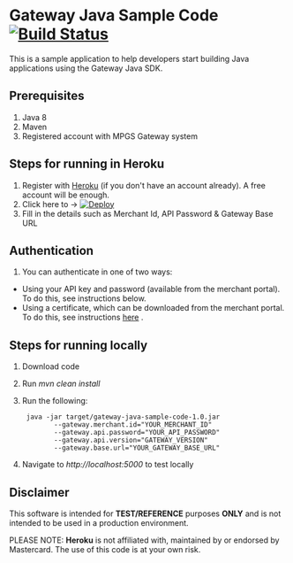# Gateway Java Sample Code [![Build Status](https://travis-ci.org/simplifycom/gateway-java-sample-code.svg?branch=master)](https://travis-ci.org/simplifycom/gateway-java-sample-code)
This is a sample application to help developers start building Java applications using the Gateway Java SDK.

## Prerequisites 
1. Java 8
1. Maven
1. Registered account with MPGS Gateway system

## Steps for running in Heroku
1. Register with [Heroku](https://www.heroku.com) (if you don't have an account already). A free account will be enough. 
1. Click here to -> [![Deploy](https://www.herokucdn.com/deploy/button.png)](https://heroku.com/deploy)
1. Fill in the details such as Merchant Id, API Password & Gateway Base URL

## Authentication
1. You can authenticate in one of two ways:
- Using your API key and password (available from the merchant portal). To do this, see instructions below.
- Using a certificate, which can be downloaded from the merchant portal. To do this, see instructions [here](./CERT_AUTH.md) .

## Steps for running locally
1. Download code
1. Run *mvn clean install*
1. Run the following:

        java -jar target/gateway-java-sample-code-1.0.jar
               --gateway.merchant.id="YOUR_MERCHANT_ID"
               --gateway.api.password="YOUR_API_PASSWORD"
               --gateway.api.version="GATEWAY_VERSION"
               --gateway.base.url="YOUR_GATEWAY_BASE_URL"

1. Navigate to *http://localhost:5000* to test locally

## Disclaimer
This software is intended for **TEST/REFERENCE** purposes **ONLY** and is not intended to be used in a production environment.

PLEASE NOTE: **Heroku** is not affiliated with, maintained by or endorsed by Mastercard. The use of this code is at your own risk.
